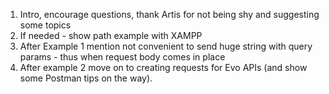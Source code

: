 1. Intro, encourage questions, thank Artis for not being shy and suggesting some topics
2. If needed - show path example with XAMPP
3. After Example 1 mention not convenient to send huge string with query params - thus when request body comes in place
4. After example 2 move on to creating requests for Evo APIs (and show some Postman tips on the way).